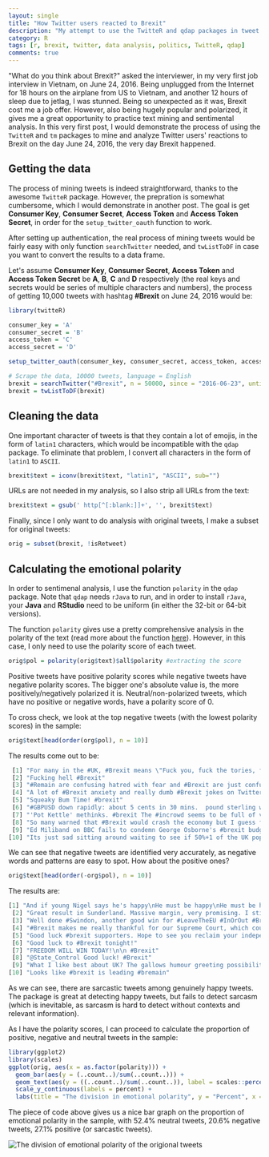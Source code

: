 ```yaml
---
layout: single
title: "How Twitter users reacted to Brexit"
description: "My attempt to use the TwitteR and qdap packages in tweet analysis"
category: R
tags: [r, brexit, twitter, data analysis, politics, TwitteR, qdap]
comments: true
---
```


"What do you think about Brexit?" asked the interviewer, in my very first job interview in Vietnam, on June 24, 2016. Being unplugged from the Internet for 18 hours on the airplane from US to Vietnam, and another 12 hours of sleep due to jetlag, I was stunned. Being so unexpected as it was, Brexit cost me a job offer. However, also being hugely popular and polarized, it gives me a great opportunity to practice text mining and sentimental analysis. In this very first post, I would demonstrate the process of using the `TwitteR` and `tm` packages to mine and analyze Twitter users' reactions to Brexit on the day June 24, 2016, the very day Brexit happened.

## Getting the data

The process of mining tweets is indeed straightforward, thanks to the awesome `TwitteR` package. However, the prepration is somewhat cumbersome, which I would demonstrate in another post. The goal is get **Consumer Key**, **Consumer Secret**, **Access Token** and **Access Token Secret**, in order for the `setup_twitter_oauth` function to work. 

After setting up authentication, the real process of mining tweets would be fairly easy with only function `searchTwitter` needed, and `twListToDF` in case you want to convert the results to a data frame. 

Let's assume **Consumer Key**, **Consumer Secret**, **Access Token** and **Access Token Secret** be **A**, **B**, **C** and **D** respectively (the real keys and secrets would be series of multiple characters and numbers), the process of getting 10,000 tweets with hashtag **#Brexit** on June 24, 2016 would be:

```r
library(twitteR)

consumer_key = 'A'
consumer_secret = 'B'
access_token = 'C'
access_secret = 'D'

setup_twitter_oauth(consumer_key, consumer_secret, access_token, access_secret)

# Scrape the data, 10000 tweets, language = English
brexit = searchTwitter("#Brexit", n = 50000, since = "2016-06-23", until = "2016-06-24", lang = "en")
brexit = twListToDF(brexit)
```

## Cleaning the data

One important character of tweets is that they contain a lot of emojis, in the form of `latin1` characters, which would be incompatible with the `qdap` package. To eliminate that problem, I convert all characters in the form of `latin1` to `ASCII`.

```r
brexit$text = iconv(brexit$text, "latin1", "ASCII", sub="")
```

URLs are not needed in my analysis, so I also strip all URLs from the text:

```r
brexit$text = gsub(' http[^[:blank:]]+', '', brexit$text)
```

Finally, since I only want to do analysis with original tweets, I make a subset for original tweets:

```r
orig = subset(brexit, !isRetweet)
```

## Calculating the emotional polarity

In order to sentimenal analysis, I use the function `polarity` in the `qdap` package. Note that `qdap` needs `rJava` to run, and in order to install `rJava`, your **Java** and **RStudio** need to be uniform (in either the 32-bit or 64-bit versions). 

The function `polarity` gives use a pretty comprehensive analysis in the polarity of the text (read more about the function [here](http://finzi.psych.upenn.edu/library/qdap/html/polarity.html)). However, in this case, I only need to use the polarity score of each tweet. 

```r
orig$pol = polarity(orig$text)$all$polarity #extracting the score
```

Positive tweets have positive polarity scores while negative tweets have negative polarity scores. The bigger one's absolute value is, the more positively/negatively polarized it is. Neutral/non-polarized tweets, which have no positive or negative words, have a polarity score of 0. 

To cross check, we look at the top negative tweets (with the lowest polarity scores) in the sample:

```r
orig$text[head(order(org$pol), n = 10)]
```

The results come out to be:

```r
 [1] "For many in the #UK, #Brexit means \"Fuck you, fuck the tories, fuck Cameron, fuck the power, fuck everything\". Sad, but true."         
 [2] "Fucking hell #Brexit"                                                                                                                    
 [3] "#Remain are confusing hatred with fear and #Brexit are just confused #EUreferendum #EUref"                                               
 [4] "A lot of #Brexit anxiety and really dumb #Brexit jokes on Twitter tonight.  Time to take a break."                                       
 [5] "Squeaky Bum Time! #brexit"                                                                                                               
 [6] "#GBPUSD down rapidly: about 5 cents in 30 mins.  pound sterling weakening. Very volatile movements. #Brexit #EUref"                      
 [7] "'Pot Kettle' methinks. #brexit The #incrowd seems to be full of vulgar insults allegations and hatred. https://t.co/eUhkVblYQ6"          
 [8] "So many warned that #Brexit would crash the economy but I guess fear of those bloody immigrants trumps everything. #thepoundfalls #EUref"
 [9] "Ed Miliband on BBC fails to condemn George Osborne's #brexit budget threat."                                                             
[10] "Its just sad sitting around waiting to see if 50%+1 of the UK population is really, really stupid. #Brexit #Remain"    
```

We can see that negative tweets are identified very accurately, as negative words and patterns are easy to spot. How about the positive ones?

```r
orig$text[head(order(-org$pol), n = 10)]
```

The results are:

```r
[1] "And if young Nigel says he's happy\nHe must be happy\nHe must be happy\nHe must be happy in his work\n\n#Brexit"
 [2] "Great result in Sunderland. Massive margin, very promising. I still have hope #EUref #Brexit"                   
 [3] "Well done #Swindon, another good win for #LeaveTheEU #InOrOut #Brexit"                                          
 [4] "#Brexit makes me really thankful for our Supreme Court, which could just go \"haha. No.\""                      
 [5] "Good luck #brexit supporters. Hope to see you reclaim your independence."                                       
 [6] "Good luck to #Brexit tonight!"                                                                                  
 [7] "FREEDOM WILL WIN TODAY!\n\n #Brexit"                                                                            
 [8] "@State_Control Good luck! #Brexit"                                                                              
 [9] "What I like best about UK? The gallows humour greeting possibility of #Brexit."                                 
[10] "Looks like #brexit is leading #bremain"                                                                         
```

As we can see, there are sarcastic tweets among genuinely happy tweets. The package is great at detecting happy tweets, but fails to detect sarcasm (which is inevitable, as sarcasm is hard to detect without contexts and relevant information).

As I have the polarity scores, I can proceed to calculate the proportion of positive, negative and neutral tweets in the sample:

```r
library(ggplot2)
library(scales)
ggplot(orig, aes(x = as.factor(polarity))) +
  geom_bar(aes(y = (..count..)/sum(..count..))) +
  geom_text(aes(y = ((..count..)/sum(..count..)), label = scales::percent((..count..)/sum(..count..))), stat = "count", vjust = -0.25) +
  scale_y_continuous(labels = percent) +
  labs(title = "The division in emotional polarity", y = "Percent", x = "Polarity")
```

The piece of code above gives us a nice bar graph on the proportion of emotional polarity in the sample, with 52.4% neutral tweets, 20.6% negative tweets, 27.1% positive (or sarcastic tweets).

![The division of emotional polarity of the origional tweets]({{https://katie-truong.github.io}}/images/Brexit-orig-pol.png)
